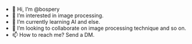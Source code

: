 - 👋 Hi, I’m @bospery
- 👀 I’m interested in image processing.
- 🌱 I’m currently learning AI and else.
- 💞️ I’m looking to collaborate on image processing technique and so on.
- 📫 How to reach me? Send a DM.

<!---
bospery/bospery is a ✨ special ✨ repository because its `README.md` (this file) appears on your GitHub profile.
You can click the Preview link to take a look at your changes.
--->
